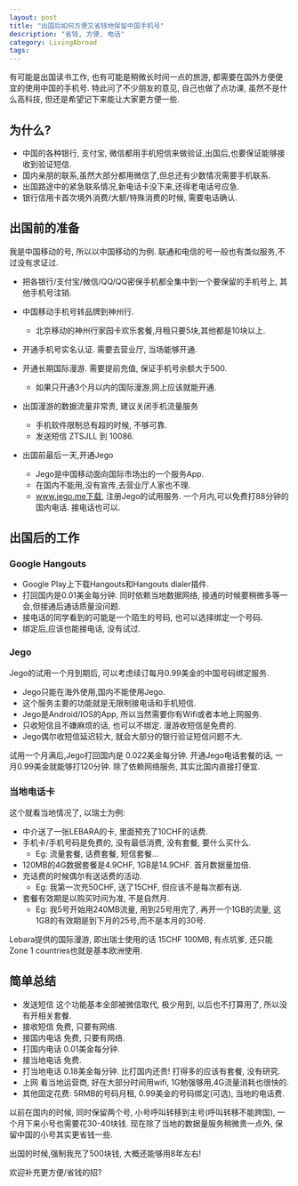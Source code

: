 ```yaml
---
layout: post
title: "出国后如何方便又省钱地保留中国手机号"
description: "省钱, 方便, 电话"
category: LivingAbroad
tags:
---
```


有可能是出国读书工作, 也有可能是稍微长时间一点的旅游, 都需要在国外方便便宜的使用中国的手机号.
特此问了不少朋友的意见, 自己也做了点功课, 虽然不是什么高科技, 但还是希望记下来能让大家更方便一些.

## 为什么?

* 中国的各种银行, 支付宝, 微信都用手机短信来做验证,出国后,也要保证能够接收到验证短信.
* 国内亲朋的联系,虽然大部分都用微信了,但总还有少数情况需要手机联系.
* 出国路途中的紧急联系情况,新电话卡没下来,还得老电话号应急.
* 银行信用卡首次境外消费/大额/特殊消费的时候, 需要电话确认.

## 出国前的准备

我是中国移动的号, 所以以中国移动的为例. 联通和电信的号一般也有类似服务,不过没有求证过.

* 把各银行/支付宝/微信/QQ/QQ密保手机都全集中到一个要保留的手机号上, 其他手机号注销.
* 中国移动手机号转品牌到神州行.
    * 北京移动的神州行家园卡欢乐套餐,月租只要5块,其他都是10块以上.
* 开通手机号实名认证. 需要去营业厅, 当场能够开通.
* 开通长期国际漫游. 需要提前充值, 保证手机号余额大于500.
    * 如果只开通3个月以内的国际漫游,网上应该就能开通.
* 出国漫游的数据流量非常贵, 建议关闭手机流量服务
    * 手机软件限制总有超的时候, 不够可靠.
    * 发送短信 ZTSJLL 到 10086.

* 出国前最后一天,开通Jego
    * Jego是中国移动面向国际市场出的一个服务App.
    * 在国内不能用,没有宣传,去营业厅人家也不理.
    * www.jego.me下载, 注册Jego的试用服务. 一个月内,可以免费打88分钟的国内电话. 接电话也可以.

## 出国后的工作

### Google Hangouts

* Google Play上下载Hangouts和Hangouts dialer插件.
* 打回国内是0.01美金每分钟. 同时依赖当地数据网络, 接通的时候要稍微多等一会,但接通后通话质量没问题.
* 接电话的同学看到的可能是一个陌生的号码, 也可以选择绑定一个号码.
* 绑定后,应该也能接电话, 没有试过.

### Jego

Jego的试用一个月到期后, 可以考虑续订每月0.99美金的中国号码绑定服务.

* Jego只能在海外使用,国内不能使用Jego.
* 这个服务主要的功能就是无限制接电话和手机短信.
* Jego是Android/IOS的App, 所以当然需要你有Wifi或者本地上网服务.
* 只收短信且不嫌麻烦的话, 也可以不绑定. 漫游收短信是免费的.
* Jego偶尔收短信延迟较大, 就会大部分的银行验证短信问题不大.

试用一个月满后,Jego打回国内是 0.022美金每分钟. 开通Jego电话套餐的话, 一月0.99美金就能够打120分钟.
除了依赖网络服务, 其实比国内直接打便宜.

### 当地电话卡

这个就看当地情况了, 以瑞士为例:

* 中介送了一张LEBARA的卡, 里面预充了10CHF的话费.
* 手机卡/手机号码是免费的, 没有最低消费, 没有套餐, 要什么买什么.
    * Eg: 流量套餐, 话费套餐, 短信套餐...
* 120MB的4G数据套餐是4.9CHF, 1GB是14.9CHF. 首月数据量加倍.
* 充话费的时候偶尔有送话费的活动.
    * Eg: 我第一次充50CHF, 送了15CHF, 但应该不是每次都有送.
* 套餐有效期是以购买时间为准, 不是自然月.
    * Eg: 我5号开始用240MB流量, 用到25号用完了, 再开一个1GB的流量, 这1GB的有效期是到下月的25号,而不是本月的30号.


Lebara提供的国际漫游, 即出瑞士使用的话 15CHF 100MB, 有点坑爹, 还只能Zone 1 countries也就是基本欧洲使用.

## 简单总结

* 发送短信 这个功能基本全部被微信取代, 极少用到, 以后也不打算用了, 所以没有开相关套餐.
* 接收短信 免费, 只要有网络.
* 接国内电话 免费, 只要有网络.
* 打国内电话 0.01美金每分钟.
* 接当地电话 免费.
* 打当地电话 0.18美金每分钟. 比打国内还贵! 打得多的应该有套餐, 没有研究.
* 上网 看当地运营商, 好在大部分时间用wifi, 1G勉强够用,4G流量消耗也很快的.
* 其他固定花费: 5RMB的号码月租, 0.99美金的号码绑定(可选), 当地的电话费.

以前在国内的时候, 同时保留两个号, 小号呼叫转移到主号(呼叫转移不能跨国), 一个月下来小号也需要花30-40块钱.
现在除了当地的数据量服务稍微贵一点外, 保留中国的小号其实更省钱一些.

出国的时候,强制我充了500块钱, 大概还能够用8年左右!

欢迎补充更方便/省钱的招?
